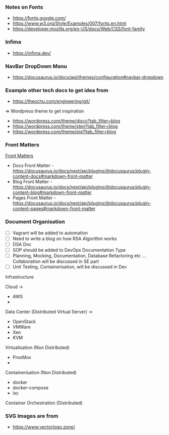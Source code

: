 ### Notes on Fonts

- https://fonts.google.com/
- https://www.w3.org/Style/Examples/007/fonts.en.html
- https://developer.mozilla.org/en-US/docs/Web/CSS/font-family

### Infima

- https://infima.dev/

### NavBar DropDown Manu

- https://docusaurus.io/docs/api/themes/configuration#navbar-dropdown

### Example other tech docs to get idea from

- https://theochu.com/engineering/git/

=> Wordpress theme to get inspiration
- https://wordpress.com/theme/disco?tab_filter=blog
- https://wordpress.com/theme/sten?tab_filter=blog
- https://wordpress.com/theme/pixl?tab_filter=blog

### Front Matters

[Front Matters](https://docusaurus.io/docs/next/markdown-features#front-matter)

- Docs Front Matter - https://docusaurus.io/docs/next/api/plugins/@docusaurus/plugin-content-docs#markdown-front-matter
- Blog Front Matter - https://docusaurus.io/docs/next/api/plugins/@docusaurus/plugin-content-blog#markdown-front-matter
- Pages Front Matter - https://docusaurus.io/docs/next/api/plugins/@docusaurus/plugin-content-pages#markdown-front-matter

### Document Organisation

- [ ] Vagrant will be added to automation
- [ ] Need to write a blog on how RSA Algorithm works
- [ ] DSA Doc
- [ ] SOP should be added to DevOps Documentation Type
- [ ] Planning, Mocking, Documentation, Database Refactoring etc ... Collaboration will be discussed in SE part
- [ ] Unit Testing, Containerisation, will be discussed in Dev

Infrastructure

Cloud ->
- AWS
- 

Data Center (Distributed Virtual Server) ->
- OpenStack
- VMWare
- Xen
- KVM

Virtualisation (Non Distributed)
- ProxMox
-

Containerisation (Non Distributed)
- docker
- docker-compose
- lxc

Container Orchestration (Distributed)

### SVG Images are from 

- https://www.vectorlogo.zone/
	